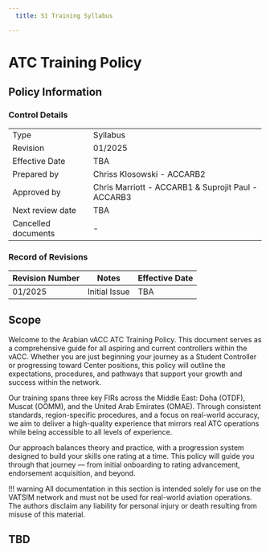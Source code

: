 ```yaml
---
  title: S1 Training Syllabus

---
```

# ATC Training Policy
## Policy Information
### Control Details
|                     |                                                    |
|---------------------|----------------------------------------------------|
|         Type        |                      Syllabus                      |
|       Revision      |                      01/2025                       |
|    Effective Date   |                        TBA                         |
|     Prepared by     |             Chriss Klosowski - ACCARB2             |
|     Approved by     | Chris Marriott - ACCARB1 & Suprojit Paul - ACCARB3 |
|   Next review date  |                        TBA                         |
| Cancelled documents |                         -                          |

### Record of Revisions
<table><thead>
  <tr>
    <th>Revision Number</th>
    <th>Notes</th>
    <th>Effective Date</th>
  </tr></thead>
<tbody>
  <tr>
    <td>01/2025</td>
    <td>Initial Issue</td>
    <td>TBA</td>
  </tr>
</tbody></table>

## Scope
Welcome to the Arabian vACC ATC Training Policy. This document serves as a comprehensive guide for all aspiring and current controllers within the vACC. Whether you are just beginning your journey as a Student Controller or progressing toward Center positions, this policy will outline the expectations, procedures, and pathways that support your growth and success within the network.

Our training spans three key FIRs across the Middle East: Doha (OTDF), Muscat (OOMM), and the United Arab Emirates (OMAE). Through consistent standards, region-specific procedures, and a focus on real-world accuracy, we aim to deliver a high-quality experience that mirrors real ATC operations while being accessible to all levels of experience.

Our approach balances theory and practice, with a progression system designed to build your skills one rating at a time. This policy will guide you through that journey — from initial onboarding to rating advancement, endorsement acquisition, and beyond.

!!! warning
    All documentation in this section is intended solely for use on the VATSIM network and must not be used for real-world aviation operations. The authors disclaim any liability for personal injury or death resulting from misuse of this material.

## TBD